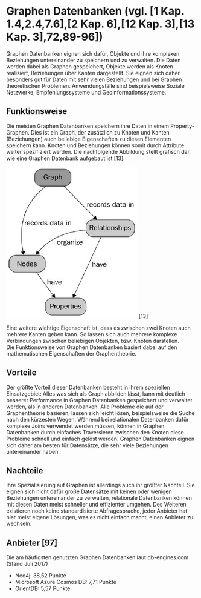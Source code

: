 # Graphen Datenbanken (vgl. [1 Kap. 1.4,2.4,7.6],[2 Kap. 6],[12 Kap. 3],[13 Kap. 3],72,89-96])
Graphen Datenbanken eignen sich dafür, Objekte und ihre komplexen Beziehungen untereinander zu speichern und zu verwalten. Die Daten werden dabei als Graphen gespeichert, Objekte werden als Knoten realisiert, Beziehungen über Kanten dargestellt. Sie eignen sich daher besonders gut für Daten mit sehr vielen Beziehungen und bei Graphen theoretischen Problemen. Anwendungsfälle sind beispielsweise Soziale Netzwerke, Empfehlungssysteme und Geoinformationssysteme.

## Funktionsweise
Die meisten Graphen Datenbanken speichern ihre Daten in einem Property-Graphen. Dies ist ein Graph, der zusätzlich zu Knoten und Kanten (Beziehungen) auch beliebige Eigenschaften zu diesen Elementen speichern kann. Knoten und Beziehungen können somit durch Attribute weiter spezifiziert werden. Die nachfolgende Abbildung stellt grafisch dar, wie eine Graphen Datenbank aufgebaut ist [13].   

![Graph Datenbank Modell](../../assets/nosql/graph_database_schema.png)  [13]  

Eine weitere wichtige Eigenschaft ist, dass es zwischen zwei Knoten auch mehrere Kanten geben kann. So lassen sich auch mehrere komplexe Verbindungen zwischen beliebigen Objekten, bzw. Knoten darstellen.  
Die Funktionsweise von Graphen Datenbanken basiert dabei auf den mathematischen Eigenschaften der Graphentheorie.

## Vorteile
Der größte Vorteil dieser Datenbanken besteht in ihrem speziellen Einsatzgebiet: Alles was sich als Graph abbilden lässt, kann mit deutlich besserer Performance in Graphen Datenbanken gespeichert und verwaltet werden, als in anderen Datenbanken. Alle Probleme die auf der Graphentheorie basieren, lassen sich leicht lösen, beispielsweise die Suche nach den kürzesten Wegen. Während bei relationalen Datenbanken dafür komplexe Joins verwendet werden müssen, können in Graphen Datenbanken durch einfaches Traversieren zwischen den Knoten diese Probleme schnell und einfach gelöst werden. Graphen Datenbanken eignen sich daher am besten für Datensätze, die sehr viele Beziehungen untereinander haben. 

## Nachteile
Ihre Spezialisierung auf Graphen ist allerdings auch ihr größter Nachteil. Sie eignen sich nicht dafür große Datensätze mit keinen oder wenigen Beziehungen untereinander zu verwalten, relationale Datenbanken können mit diesen Daten meist schneller und effizienter umgehen. Des Weiteren existieren noch keine standardisierte Abfragesprache, jeder Anbieter hat hier meist eigene Lösungen, was es nicht einfach macht, einen Anbieter zu wechseln.

## Anbieter [97]
Die am häufigsten genutzten Graphen Datenbanken laut db-engines.com (Stand Juli 2017)

* Neo4j: 38,52 Punkte
* Microsoft Azure Cosmos DB: 7,71 Punkte
* OrientDB: 5,57 Punkte